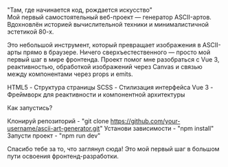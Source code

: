"Там, где начинается код, рождается искусство" <br />
Мой первый самостоятельный веб-проект — генератор ASCII-артов. Вдохновлён историей вычислительной техники и минималистичной эстетикой 80-х.

Это небольшой инструмент, который превращает изображения в ASCII-арты прямо в браузере. Ничего сверхъестественного — просто мой первый шаг в мире фронтенда. Проект помог мне разобраться с Vue 3, реактивностью, обработкой изображений через Canvas и связью между компонентами через props и emits.

HTML5 - Структура страницы
SCSS - Стилизация интерфейса
Vue 3 - Фреймворк для реактивности и компонентной архитектуры

Как запустись?

Клонируй репозиторий - "git clone https://github.com/your-username/ascii-art-generator.git"
Установи зависимости - "npm install"
Запусти проект - "npm run dev"

Спасибо тебе за то, что заглянул сюда! Это мой первый шаг в большом пути освоения фронтенд-разработки.